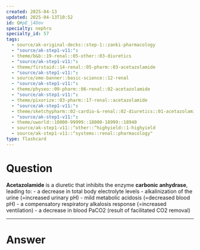 ```yaml
---
created: 2025-04-13
updated: 2025-04-13T10:52
id: Q#pE_|4Oov
specialty: nephro
specialty_id: 57
tags:
  - source/ak-original-decks::step-1::zanki-pharmacology
  - "source/ak-step1-v11:": 
  - theme/b&b::19-renal::05-other::03-diuretics
  - "source/ak-step1-v11:": 
  - theme/firstaid::14-renal::05-pharm::03-acetazolamide
  - "source/ak-step1-v11:": 
  - source/ome-banner::basic-science::12-renal
  - "source/ak-step1-v11:": 
  - theme/physeo::09-pharm::06-renal::02-acetazolamide
  - "source/ak-step1-v11:": 
  - theme/pixorize::03-pharm::17-renal::acetazolamide
  - "source/ak-step1-v11:": 
  - theme/sketchypharm::02-cardio-&-renal::02-diuretics::01-acetazolamide,-mannitol
  - "source/ak-step1-v11:": 
  - theme/uworld::10000-99999::18000-18999::18940
  - source/ak-step1-v11::^other::^highyield::1-highyield
  - source/ak-step1-v11::^systems::renal::pharmacology"
type: flashcard
---
```


# Question
**Acetazolamide** is a diuretic that inhibits the enzyme **carbonic anhydrase**, leading to: - a decrease in total body electrolyte levels  - alkalinization of the urine (=increased urinary pH) - mild metabolic acidosis (=decreased blood pH) - a compensatory respiratory alkalosis response (=increased ventilation) - a decrease in blood PaCO2 (result of facilitated CO2 removal)

---

# Answer
